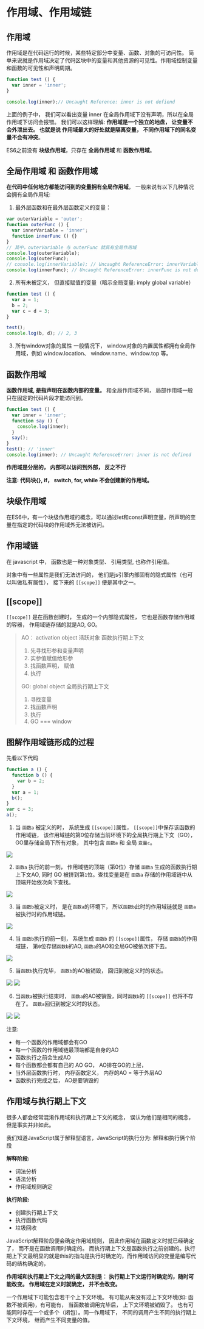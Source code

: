 # 作用域、作用域链

## 作用域

作用域是在代码运行的时候，某些特定部分中变量、函数、对象的可访问性。
简单来说就是作用域决定了代码区块中的变量和其他资源的可见性。作用域控制变量和函数的可见性和声明周期。

```javascript
function test () {
  var inner = 'inner';
}

console.log(inner);// Uncaught Reference: inner is not defiend
```

上面的例子中， 我们可以看出变量 inner 在全局作用域下没有声明，所以在全局作用域下访问会报错。
我们可以这样理解: **作用域是一个独立的地盘， 让变量不会外泄出去。 也就是说 作用域最大的好处就是隔离变量， 不同作用域下的同名变量不会有冲突**。

ES6之前没有 **块级作用域**，只存在 **全局作用域** 和 **函数作用域**。

## 全局作用域 和 函数作用域

**在代码中任何地方都能访问到的变量拥有全局作用域**， 一般来说有以下几种情况会拥有全局作用域:

1. 最外层函数和在最外层函数定义的变量： 

```javascript
var outerVariable = 'outer';
function outerFunc () {
  var innerVariable = 'inner';
  function innerFunc () {}
}
// 其中，outerVariable 与 outerFunc 就具有全局作用域
console.log(outerVariable);
console.log(outerFunc);
// console.log(innerVariable); // Uncaught ReferenceError: innerVariable is not defined
console.log(innerFunc); // Uncaught ReferenceError: innerFunc is not defined
```

2. 所有未被定义， 但直接赋值的变量（暗示全局变量: imply global variable）

```javascript
function test () {
  var a = 1;
  b = 2;
  var c = d = 3; 
}

test();
console.log(b, d); // 2, 3
```

3. 所有window对象的属性
一般情况下， window对象的内置属性都拥有全局作用域，例如 window.location、 window.name、window.top 等。

## 函数作用域

**函数作用域, 是指声明在函数内部的变量。** 和全局作用域不同， 局部作用域一般只在固定的代码片段才能访问到。

```javascript
function test () {
  var inner = 'inner';
  function say () {
    console.log(inner);
  }
  say();
}
test(); // 'inner'
console.log(inner); // Uncaught ReferenceError: inner is not defined
```

**作用域是分层的， 内部可以访问到外部， 反之不行**

**注意: 代码块{}, if， switch, for, while 不会创建新的作用域。**

## 块级作用域

在ES6中，有一个块级作用域的概念，可以通过let和const声明变量，所声明的变量在指定的代码块的作用域外无法被访问。

## 作用域链

在 javascript 中， 函数也是一种对象类型、 引用类型, 也称作引用值。

对象中有一些属性是我们无法访问的， 他们是js引擎内部固有的隐式属性（也可以叫做私有属性）， 接下来的 `[[scope]]` 便是其中之一。

## [[scope]]

`[[scope]]` 是在函数创建时， 生成的一个内部隐式属性，
它也是函数存储作用域的容器， 作用域链存储的就是AO, GO。

> AO： activation object 活跃对象 函数执行期上下文
>
> 	1. 先寻找形参和变量声明
> 	1. 实参值赋值给形参
> 	1. 找函数声明， 赋值
> 	1. 执行
>
> GO: global object 全局执行期上下文
>
> 1. 寻找变量
> 2. 找函数声明
> 3. 执行
> 4. GO === window

## 图解作用域链形成的过程

先看以下代码
```javascript
function a () {
  function b () {
    var b = 2;
  }
  var a = 1;
  b();
}
var c = 3;
a();
```

1. 当 `函数a` 被定义的时， 系统生成 `[[scope]]`属性， `[[scope]]`中保存该函数的作用域链， 该作用域链的第0位存储当前环境下的全局执行期上下文（GO）， GO里存储全局下所有对象， 其中包含 `函数a` 和 全局 `变量c`。

![](https://img1.humandetail.com/9y0VLKKQlT4s7X5j.png)

2. `函数a` 执行的前一刻， 作用域链的顶端（第0位）存储 `函数a` 生成的函数执行期上下文AO, 同时 GO 被挤到第`1`位。查找变量是在 `函数a` 存储的作用域链中从顶端开始依次向下查找。

![](https://img1.humandetail.com/HNmL63voFTcaEFkz.png)

3. 当 `函数b`被定义时， 是在`函数a`的环境下， 所以`函数b`此时的作用域链就是 `函数a`被执行时的作用域链。

![](https://img1.humandetail.com/xlKZm8GBqf0TNGDu.png)

4. 当 `函数b`执行的前一刻， 系统生成 `函数b` 的 `[[scope]]`属性， 存储 `函数b`的作用域链， 第`0`位存储`函数b`的AO, `函数a`的AO和全局GO被依次挤下去。

![](https://img1.humandetail.com/9c06J56etMqwJzvn.png)

5. 当`函数b`执行完毕， `函数b`的AO被销毁， 回归到被定义时的状态。

![](https://img1.humandetail.com/ti0JrN9ylFiur3FW.png)
![](https://img1.humandetail.com/rAZXEvOXCD0z7XGJ.png)

6. 当`函数a`被执行结束时， `函数a`的AO被销毁，同时`函数b`的 `[[scope]]` 也将不存在了。 `函数a`回归到被定义时的状态。

![](https://img1.humandetail.com/lSQCzulspYN5x9Uz.png)
![](https://img1.humandetail.com/kgaktfhbT4wxE39q.png)


注意: 
- 每一个函数的作用域都会有GO
- 每一个函数的作用域链最顶端都是自身的AO
- 函数执行之前会生成AO
- 每个函数都会都有自己的 AO GO， AO排在GO的上层，
- 当外层函数执行时， 内存函数定义， 内存的AO = 等于外层AO
- 函数执行完成之后， AO是要销毁的

## 作用域与执行期上下文

很多人都会经常混淆作用域和执行期上下文的概念， 误认为他们是相同的概念， 但是事实并非如此。

我们知道JavaScript属于解释型语言，JavaScript的执行分为: 解释和执行俩个阶段

**解释阶段:**

- 词法分析
- 语法分析
- 作用域规则确定

**执行阶段:**

- 创建执行期上下文
- 执行函数代码
- 垃圾回收

JavaScript解释阶段便会确定作用域规则， 因此作用域在函数定义时就已经确定了， 而不是在函数调用时确定的。
而执行期上下文是函数执行之前创建的。执行期上下文最明显的就是this的指向是执行时确定的，而作用域访问的变量是编写代码的结构确定的，

**作用域和执行期上下文之间的最大区别是：**
**执行期上下文运行时确定的，随时可能改变。 作用域在定义时就确定， 并不会改变。**

一个作用域下可能包含若干个上下文环境。 有可能从来没有过上下文环境(如: 函数不被调用)，有可能有， 当函数被调用完毕后， 上下文环境被销毁了。
也有可能同时存在一个或多个（闭包）。同一作用域下， 不同的调用产生不同的执行期上下文环境， 继而产生不同变量的值。

